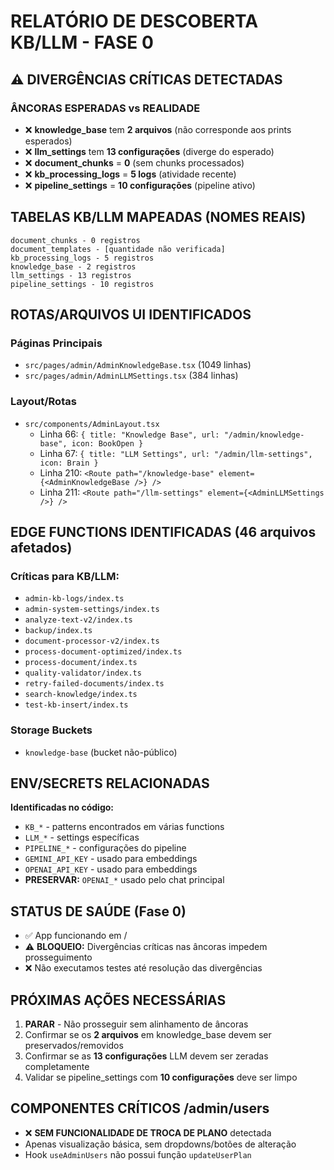 # RELATÓRIO DE DESCOBERTA KB/LLM - FASE 0

## ⚠️ DIVERGÊNCIAS CRÍTICAS DETECTADAS

### ÂNCORAS ESPERADAS vs REALIDADE
- ❌ **knowledge_base** tem **2 arquivos** (não corresponde aos prints esperados)
- ❌ **llm_settings** tem **13 configurações** (diverge do esperado)
- ❌ **document_chunks** = **0** (sem chunks processados)
- ❌ **kb_processing_logs** = **5 logs** (atividade recente)
- ❌ **pipeline_settings** = **10 configurações** (pipeline ativo)

## TABELAS KB/LLM MAPEADAS (NOMES REAIS)
```
document_chunks - 0 registros
document_templates - [quantidade não verificada]
kb_processing_logs - 5 registros  
knowledge_base - 2 registros
llm_settings - 13 registros
pipeline_settings - 10 registros
```

## ROTAS/ARQUIVOS UI IDENTIFICADOS
### Páginas Principais
- `src/pages/admin/AdminKnowledgeBase.tsx` (1049 linhas)
- `src/pages/admin/AdminLLMSettings.tsx` (384 linhas)

### Layout/Rotas
- `src/components/AdminLayout.tsx` 
  - Linha 66: `{ title: "Knowledge Base", url: "/admin/knowledge-base", icon: BookOpen }`
  - Linha 67: `{ title: "LLM Settings", url: "/admin/llm-settings", icon: Brain }`
  - Linha 210: `<Route path="/knowledge-base" element={<AdminKnowledgeBase />} />`
  - Linha 211: `<Route path="/llm-settings" element={<AdminLLMSettings />} />`

## EDGE FUNCTIONS IDENTIFICADAS (46 arquivos afetados)
### Críticas para KB/LLM:
- `admin-kb-logs/index.ts`
- `admin-system-settings/index.ts` 
- `analyze-text-v2/index.ts`
- `backup/index.ts`
- `document-processor-v2/index.ts`
- `process-document-optimized/index.ts`
- `process-document/index.ts`
- `quality-validator/index.ts`
- `retry-failed-documents/index.ts`
- `search-knowledge/index.ts`
- `test-kb-insert/index.ts`

### Storage Buckets
- `knowledge-base` (bucket não-público)

## ENV/SECRETS RELACIONADAS
**Identificadas no código:**
- `KB_*` - patterns encontrados em várias functions
- `LLM_*` - settings específicas 
- `PIPELINE_*` - configurações do pipeline
- `GEMINI_API_KEY` - usado para embeddings
- `OPENAI_API_KEY` - usado para embeddings
- **PRESERVAR:** `OPENAI_*` usado pelo chat principal

## STATUS DE SAÚDE (Fase 0)
- ✅ App funcionando em /
- ⚠️ **BLOQUEIO:** Divergências críticas nas âncoras impedem prosseguimento
- ❌ Não executamos testes até resolução das divergências

## PRÓXIMAS AÇÕES NECESSÁRIAS
1. **PARAR** - Não prosseguir sem alinhamento de âncoras
2. Confirmar se os **2 arquivos** em knowledge_base devem ser preservados/removidos
3. Confirmar se as **13 configurações** LLM devem ser zeradas completamente
4. Validar se pipeline_settings com **10 configurações** deve ser limpo

## COMPONENTES CRÍTICOS /admin/users
- ❌ **SEM FUNCIONALIDADE DE TROCA DE PLANO** detectada
- Apenas visualização básica, sem dropdowns/botões de alteração
- Hook `useAdminUsers` não possui função `updateUserPlan`